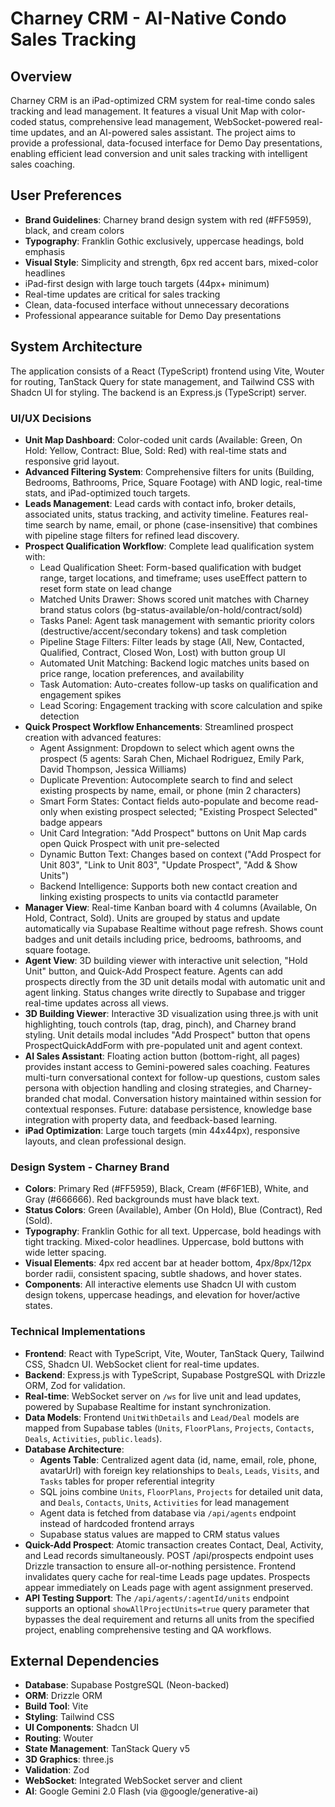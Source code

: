 # Charney CRM - AI-Native Condo Sales Tracking

## Overview
Charney CRM is an iPad-optimized CRM system for real-time condo sales tracking and lead management. It features a visual Unit Map with color-coded status, comprehensive lead management, WebSocket-powered real-time updates, and an AI-powered sales assistant. The project aims to provide a professional, data-focused interface for Demo Day presentations, enabling efficient lead conversion and unit sales tracking with intelligent sales coaching.

## User Preferences
- **Brand Guidelines**: Charney brand design system with red (#FF5959), black, and cream colors
- **Typography**: Franklin Gothic exclusively, uppercase headings, bold emphasis
- **Visual Style**: Simplicity and strength, 6px red accent bars, mixed-color headlines
- iPad-first design with large touch targets (44px+ minimum)
- Real-time updates are critical for sales tracking
- Clean, data-focused interface without unnecessary decorations
- Professional appearance suitable for Demo Day presentations

## System Architecture
The application consists of a React (TypeScript) frontend using Vite, Wouter for routing, TanStack Query for state management, and Tailwind CSS with Shadcn UI for styling. The backend is an Express.js (TypeScript) server.

### UI/UX Decisions
- **Unit Map Dashboard**: Color-coded unit cards (Available: Green, On Hold: Yellow, Contract: Blue, Sold: Red) with real-time stats and responsive grid layout.
- **Advanced Filtering System**: Comprehensive filters for units (Building, Bedrooms, Bathrooms, Price, Square Footage) with AND logic, real-time stats, and iPad-optimized touch targets.
- **Leads Management**: Lead cards with contact info, broker details, associated units, status tracking, and activity timeline. Features real-time search by name, email, or phone (case-insensitive) that combines with pipeline stage filters for refined lead discovery.
- **Prospect Qualification Workflow**: Complete lead qualification system with:
  - Lead Qualification Sheet: Form-based qualification with budget range, target locations, and timeframe; uses useEffect pattern to reset form state on lead change
  - Matched Units Drawer: Shows scored unit matches with Charney brand status colors (bg-status-available/on-hold/contract/sold)
  - Tasks Panel: Agent task management with semantic priority colors (destructive/accent/secondary tokens) and task completion
  - Pipeline Stage Filters: Filter leads by stage (All, New, Contacted, Qualified, Contract, Closed Won, Lost) with button group UI
  - Automated Unit Matching: Backend logic matches units based on price range, location preferences, and availability
  - Task Automation: Auto-creates follow-up tasks on qualification and engagement spikes
  - Lead Scoring: Engagement tracking with score calculation and spike detection
- **Quick Prospect Workflow Enhancements**: Streamlined prospect creation with advanced features:
  - Agent Assignment: Dropdown to select which agent owns the prospect (5 agents: Sarah Chen, Michael Rodriguez, Emily Park, David Thompson, Jessica Williams)
  - Duplicate Prevention: Autocomplete search to find and select existing prospects by name, email, or phone (min 2 characters)
  - Smart Form States: Contact fields auto-populate and become read-only when existing prospect selected; "Existing Prospect Selected" badge appears
  - Unit Card Integration: "Add Prospect" buttons on Unit Map cards open Quick Prospect with unit pre-selected
  - Dynamic Button Text: Changes based on context ("Add Prospect for Unit 803", "Link to Unit 803", "Update Prospect", "Add & Show Units")
  - Backend Intelligence: Supports both new contact creation and linking existing prospects to units via contactId parameter
- **Manager View**: Real-time Kanban board with 4 columns (Available, On Hold, Contract, Sold). Units are grouped by status and update automatically via Supabase Realtime without page refresh. Shows count badges and unit details including price, bedrooms, bathrooms, and square footage.
- **Agent View**: 3D building viewer with interactive unit selection, "Hold Unit" button, and Quick-Add Prospect feature. Agents can add prospects directly from the 3D unit details modal with automatic unit and agent linking. Status changes write directly to Supabase and trigger real-time updates across all views.
- **3D Building Viewer**: Interactive 3D visualization using three.js with unit highlighting, touch controls (tap, drag, pinch), and Charney brand styling. Unit details modal includes "Add Prospect" button that opens ProspectQuickAddForm with pre-populated unit and agent context.
- **AI Sales Assistant**: Floating action button (bottom-right, all pages) provides instant access to Gemini-powered sales coaching. Features multi-turn conversational context for follow-up questions, custom sales persona with objection handling and closing strategies, and Charney-branded chat modal. Conversation history maintained within session for contextual responses. Future: database persistence, knowledge base integration with property data, and feedback-based learning.
- **iPad Optimization**: Large touch targets (min 44x44px), responsive layouts, and clean professional design.

### Design System - Charney Brand
- **Colors**: Primary Red (#FF5959), Black, Cream (#F6F1EB), White, and Gray (#666666). Red backgrounds must have black text.
- **Status Colors**: Green (Available), Amber (On Hold), Blue (Contract), Red (Sold).
- **Typography**: Franklin Gothic for all text. Uppercase, bold headings with tight tracking. Mixed-color headlines. Uppercase, bold buttons with wide letter spacing.
- **Visual Elements**: 4px red accent bar at header bottom, 4px/8px/12px border radii, consistent spacing, subtle shadows, and hover states.
- **Components**: All interactive elements use Shadcn UI with custom design tokens, uppercase headings, and elevation for hover/active states.

### Technical Implementations
- **Frontend**: React with TypeScript, Vite, Wouter, TanStack Query, Tailwind CSS, Shadcn UI. WebSocket client for real-time updates.
- **Backend**: Express.js with TypeScript, Supabase PostgreSQL with Drizzle ORM, Zod for validation.
- **Real-time**: WebSocket server on `/ws` for live unit and lead updates, powered by Supabase Realtime for instant synchronization.
- **Data Models**: Frontend `UnitWithDetails` and `Lead/Deal` models are mapped from Supabase tables (`Units`, `FloorPlans`, `Projects`, `Contacts`, `Deals`, `Activities`, `public.leads`).
- **Database Architecture**: 
  - **Agents Table**: Centralized agent data (id, name, email, role, phone, avatarUrl) with foreign key relationships to `Deals`, `Leads`, `Visits`, and `Tasks` tables for proper referential integrity
  - SQL joins combine `Units`, `FloorPlans`, `Projects` for detailed unit data, and `Deals`, `Contacts`, `Units`, `Activities` for lead management
  - Agent data is fetched from database via `/api/agents` endpoint instead of hardcoded frontend arrays
  - Supabase status values are mapped to CRM status values
- **Quick-Add Prospect**: Atomic transaction creates Contact, Deal, Activity, and Lead records simultaneously. POST /api/prospects endpoint uses Drizzle transaction to ensure all-or-nothing persistence. Frontend invalidates query cache for real-time Leads page updates. Prospects appear immediately on Leads page with agent assignment preserved.
- **API Testing Support**: The `/api/agents/:agentId/units` endpoint supports an optional `showAllProjectUnits=true` query parameter that bypasses the deal requirement and returns all units from the specified project, enabling comprehensive testing and QA workflows.

## External Dependencies
- **Database**: Supabase PostgreSQL (Neon-backed)
- **ORM**: Drizzle ORM
- **Build Tool**: Vite
- **Styling**: Tailwind CSS
- **UI Components**: Shadcn UI
- **Routing**: Wouter
- **State Management**: TanStack Query v5
- **3D Graphics**: three.js
- **Validation**: Zod
- **WebSocket**: Integrated WebSocket server and client
- **AI**: Google Gemini 2.0 Flash (via @google/generative-ai)